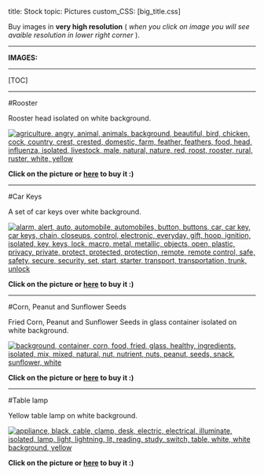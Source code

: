 title: Stock
topic: Pictures
custom_CSS: [big_title.css]

<script type="text/javascript" src="https://gumroad.com/js/gumroad.js"></script>

Buy images in **very high resolution** ( *when you click on image you will see avaible resolution in lower right corner* ).

---

**IMAGES:**

---

[TOC]

---

#Rooster

[Rooster]: http://gum.co/rooster 'Buy: Rooster'

Rooster head isolated on white background. 

[![agriculture, angry, animal, animals, background, beautiful, bird, chicken, cock, country, crest, crested, domestic, farm, feather, feathers, food, head, influenza, isolated, livestock, male, natural, nature, red, roost, rooster, rural, ruster, white, yellow](http://farm9.staticflickr.com/8102/8579405430_af433b6c93_h.jpg)][Rooster]

**Click on the picture or [**here**][Rooster] to buy it :)**

---

#Car Keys

[CarKeys]: http://gum.co/car_keys 'Buy: Car Keys'

A set of car keys over white background.

[![alarm, alert, auto, automobile, automobiles, button, buttons, car, car key, car keys, chain, closeups, control, electronic, everyday, gift, hoop, ignition, isolated, key, keys, lock, macro, metal, metallic, objects, open, plastic, privacy, private, protect, protected, protection, remote, remote control, safe, safety, secure, security, set, start, starter, transport, transportation, trunk, unlock](http://farm9.staticflickr.com/8388/8578351707_7cc7df3c2d_h.jpg)][CarKeys]

**Click on the picture or [**here**][CarKeys] to buy it :)**

---

#Corn, Peanut and Sunflower Seeds

[seeds]: http://gum.co/seeds 'Buy: Corn, Peanut and Sunflower Seeds'

Fried Corn, Peanut and Sunflower Seeds in glass container isolated on white background.

[![background, container, corn, food, fried, glass, healthy, ingredients, isolated, mix, mixed, natural, nut, nutrient, nuts, peanut, seeds, snack, sunflower, white](http://farm9.staticflickr.com/8374/8579439978_7af5731519_h.jpg)][seeds]

**Click on the picture or [**here**][seeds] to buy it :)**

---

#Table lamp

[TableLamp]: http://gum.co/table_lamp 'Buy: Table lamp'

Yellow table lamp on white background. 

[![appliance, black, cable, clamp, desk, electric, electrical, illuminate, isolated, lamp, light, lightning, lit, reading, study, switch, table, white, white background, yellow](http://farm9.staticflickr.com/8386/8579445336_8b19bbcd06_h.jpg)][TableLamp]

**Click on the picture or [**here**][TableLamp] to buy it :)**


